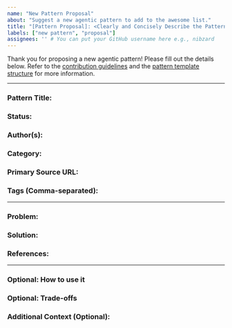 ```yaml
---
name: "New Pattern Proposal"
about: "Suggest a new agentic pattern to add to the awesome list."
title: "[Pattern Proposal]: <Clearly and Concisely Describe the Pattern>"
labels: ["new pattern", "proposal"]
assignees: '' # You can put your GitHub username here e.g., nibzard
---
```


Thank you for proposing a new agentic pattern! Please fill out the details below.
Refer to the [contribution guidelines](https://github.com/nibzard/awesome-agentic-patterns/blob/main/CONTRIBUTING.md) and the [pattern template structure](https://github.com/nibzard/awesome-agentic-patterns/blob/main/TEMPLATE.md) for more information.

---

### **Pattern Title:**
<!-- Clearly and Concisely Describe the Pattern (e.g., "Reactive Task Prioritization") -->

### **Status:**
<!-- Choose one: Proposed | Established | Best Practice | Deprecated -->

### **Author(s):**
<!-- List main authors/originators and their affiliation or the source if applicable. E.g., "Jane Doe (OpenAI)", "From the '''XYZ Framework''' documentation" -->

### **Category:**
<!-- Choose one: Orchestration & Control | Context & Memory | Feedback Loops | Tool Use & Environment | UX & Collaboration | Reliability & Eval -->

### **Primary Source URL:**
<!-- Link to the primary blog post, talk, repository, or academic paper describing this pattern. -->

### **Tags (Comma-separated):**
<!-- Add relevant keywords, e.g., planning, RAG, tool-use, LLM-critic -->

---

### **Problem:**
<!-- Describe the specific challenge or pain point this pattern addresses.
- What makes this difficult for AI agents or developers of AI systems?
- Why is a dedicated pattern needed? -->

### **Solution:**
<!-- Explain the core idea of the pattern and how it works.
- What are the key components or steps?
- How does this solution overcome the problem stated above?
- Use bullet points for clarity if explaining multiple facets or steps. -->

### **References:**
<!-- - Link to the original blog post, paper, or talk if not already the primary `source`.
- Links to related patterns or further reading.
- Credit to individuals or projects that inspired or demonstrated the pattern. -->

---

### **Optional: How to use it**
<!-- (Add if the pattern requires specific implementation guidance beyond the general solution)
- Are there specific pre-requisites?
- Any common pitfalls to avoid?
- Concrete examples of when to apply this. -->

### **Optional: Trade-offs**
<!-- (Useful for more established or complex patterns)
- **Pros:**
    - Benefit 1
    - Benefit 2
- **Cons/Considerations:**
    - Limitation 1
    - Potential drawback 2 -->

### **Additional Context (Optional):**
<!-- Add any other context or screenshots about the pattern proposal here. -->